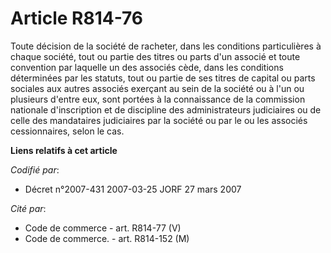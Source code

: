 # Article R814-76

Toute décision de la société de racheter, dans les conditions particulières à chaque société, tout ou partie des titres ou
parts d'un associé et toute convention par laquelle un des associés cède, dans les conditions déterminées par les statuts,
tout ou partie de ses titres de capital ou parts sociales aux autres associés exerçant au sein de la société ou à l'un ou
plusieurs d'entre eux, sont portées à la connaissance de la commission nationale d'inscription et de discipline des
administrateurs judiciaires ou de celle des mandataires judiciaires par la société ou par le ou les associés cessionnaires,
selon le cas.

**Liens relatifs à cet article**

_Codifié par_:

  - Décret n°2007-431 2007-03-25 JORF 27 mars 2007

_Cité par_:

  - Code de commerce - art. R814-77 (V)
  - Code de commerce. - art. R814-152 (M)
